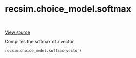 <div itemscope itemtype="http://developers.google.com/ReferenceObject">
<meta itemprop="name" content="recsim.choice_model.softmax" />
<meta itemprop="path" content="Stable" />
</div>

# recsim.choice_model.softmax

<!-- Insert buttons -->

<table class="tfo-notebook-buttons tfo-api" align="left">
</table>

<a target="_blank" href="https://github.com/google-research/recsim/tree/master/recsim/choice_model.py">View
source</a>

<!-- Start diff -->

Computes the softmax of a vector.

```python
recsim.choice_model.softmax(vector)
```

<!-- Placeholder for "Used in" -->
